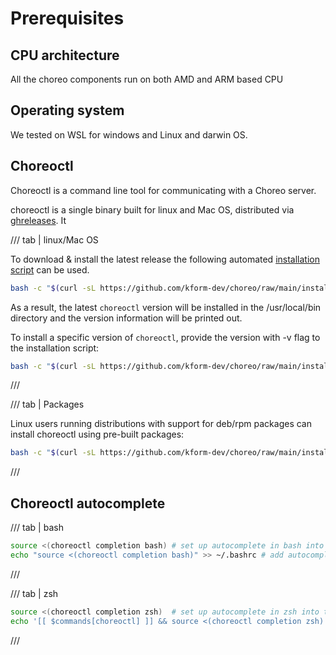 # Prerequisites

## CPU architecture

All the choreo components run on both AMD and ARM based CPU

## Operating system

We tested on WSL for windows and Linux and darwin OS.

## Choreoctl

Choreoctl is a command line tool for communicating with a Choreo server.

choreoctl is a single binary built for linux and Mac OS, distributed via [ghreleases][ghreleases]. It


/// tab | linux/Mac OS

To download & install the latest release the following automated [installation script][installscript] can be used.

```bash
bash -c "$(curl -sL https://github.com/kform-dev/choreo/raw/main/install-choreoctl.sh)"
```

As a result, the latest `choreoctl` version will be installed in the /usr/local/bin directory and the version information will be printed out.

To install a specific version of `choreoctl`, provide the version with -v flag to the installation script:

```bash
bash -c "$(curl -sL https://github.com/kform-dev/choreo/raw/main/install-choreoctl.sh)" -- -v 0.0.1
```

///

/// tab | Packages

Linux users running distributions with support for deb/rpm packages can install choreoctl using pre-built packages:

```bash
bash -c "$(curl -sL https://github.com/kform-dev/choreo/raw/main/install-choreoctl.sh)" -- --use-pkg
```

///


## Choreoctl autocomplete


/// tab | bash

```bash
source <(choreoctl completion bash) # set up autocomplete in bash into the current shell, bash-completion package should be installed first.
echo "source <(choreoctl completion bash)" >> ~/.bashrc # add autocomplete permanently to your bash shell.
```

///

/// tab | zsh

```zsh
source <(choreoctl completion zsh)  # set up autocomplete in zsh into the current shell
echo '[[ $commands[choreoctl] ]] && source <(choreoctl completion zsh)' >> ~/.zshrc # add autocomplete permanently to your zsh shell
```

///

[ghreleases]: https://github.com/kform-dev/choreo/releases
[installscript]: https://github.com/kform-dev/choreo/raw/main/install-choreoctl.sh